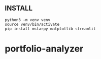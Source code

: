 ## INSTALL
```
python3 -m venv venv
source venv/bin/activate
pip install mstarpy matplotlib streamlit
```

# portfolio-analyzer
